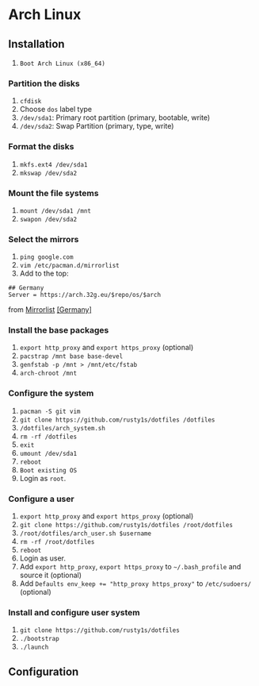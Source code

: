 # Arch Linux

## Installation

1. `Boot Arch Linux (x86_64)`

### Partition the disks

1. `cfdisk`
1. Choose `dos` label type
1. `/dev/sda1`: Primary root partition (primary, bootable, write)
1. `/dev/sda2`: Swap Partition (primary, type, write)

### Format the disks

1. `mkfs.ext4 /dev/sda1`
1. `mkswap /dev/sda2`

### Mount the file systems

1. `mount /dev/sda1 /mnt`
1. `swapon /dev/sda2`

### Select the mirrors

1. `ping google.com`
1. `vim /etc/pacman.d/mirrorlist`
1. Add to the top:

```
## Germany
Server = https://arch.32g.eu/$repo/os/$arch
```

from [Mirrorlist](https://www.archlinux.org/mirrorlist/) [[Germany]](https://www.archlinux.org/mirrorlist/?country=DE&protocol=http&protocol=https&ip_version=4)

### Install the base packages

1. `export http_proxy` and `export https_proxy` (optional)
1. `pacstrap /mnt base base-devel`
1. `genfstab -p /mnt > /mnt/etc/fstab`
1. `arch-chroot /mnt`

### Configure the system

1. `pacman -S git vim`
1. `git clone https://github.com/rusty1s/dotfiles /dotfiles`
1. `/dotfiles/arch_system.sh`
1. `rm -rf /dotfiles`
1. `exit`
1. `umount /dev/sda1`
1. `reboot`
1. `Boot existing OS`
1. Login as `root`.

### Configure a user

1. `export http_proxy` and `export https_proxy` (optional)
1. `git clone https://github.com/rusty1s/dotfiles /root/dotfiles`
1. `/root/dotfiles/arch_user.sh $username`
1. `rm -rf /root/dotfiles`
1. `reboot`
1. Login as user.
1. Add `export http_proxy`, `export https_proxy` to `~/.bash_profile` and source it (optional)
1. Add `Defaults env_keep += "http_proxy https_proxy"` to `/etc/sudoers/` (optional)

### Install and configure user system

1. `git clone https://github.com/rusty1s/dotfiles`
1. `./bootstrap`
1. `./launch`

## Configuration
